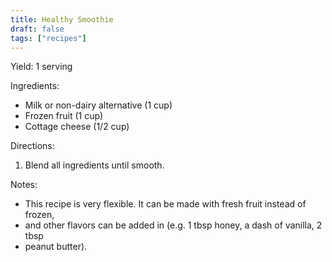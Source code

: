 ```yaml
---
title: Healthy Smoothie
draft: false
tags: ["recipes"]
---
```


Yield: 1 serving

Ingredients:
- Milk or non-dairy alternative (1 cup)
- Frozen fruit (1 cup)
- Cottage cheese (1/2 cup)

Directions:
1) Blend all ingredients until smooth.

Notes:
- This recipe is very flexible. It can be made with fresh fruit instead of frozen,
- and other flavors can be added in (e.g. 1 tbsp honey, a dash of vanilla, 2 tbsp
- peanut butter).
